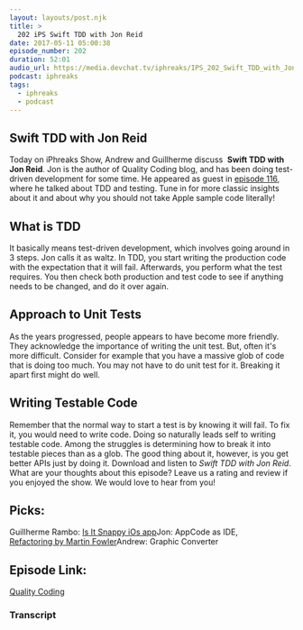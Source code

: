 ```yaml
---
layout: layouts/post.njk
title: >
  202 iPS Swift TDD with Jon Reid
date: 2017-05-11 05:00:38
episode_number: 202
duration: 52:01
audio_url: https://media.devchat.tv/iphreaks/IPS_202_Swift_TDD_with_Jon_Reid.mp3
podcast: iphreaks
tags:
  - iphreaks
  - podcast
---
```


## Swift TDD with Jon Reid

Today on iPhreaks Show, Andrew and Guillherme discuss&nbsp; **Swift TDD with Jon Reid**. Jon is the author of Quality Coding blog, and has been doing test-driven development for some time. He appeared as guest in [episode 116](https://devchat.tv/iphreaks/116-ips-tdd-and-testing-with-jon-reid), where he talked about TDD and testing. Tune in for more classic insights about it and about why you should not take Apple sample code literally!

## What is TDD

It basically means test-driven development, which involves going around in 3 steps. Jon calls it as waltz. In TDD, you start writing the production code with the expectation that it will fail. Afterwards, you perform what the test requires. You then check both production and test code to see if anything needs to be changed, and do it over again.

## Approach to Unit Tests

As the years progressed, people appears to have become more friendly. They acknowledge the importance of writing the unit test. But, often it's more difficult. Consider for example that you have a massive glob of code that is doing too much. You may not have to do unit test for it. Breaking it apart first might do well.

## Writing Testable Code

Remember that&nbsp;the normal way to start a test is by knowing it will fail. To fix it, you would need to write code. Doing so naturally leads self to writing testable code. Among the struggles is determining how to break it into testable pieces than as a glob. The good thing about it, however, is you get better APIs just by doing it. Download and listen to _Swift TDD with Jon Reid_. What are your thoughts about this episode? Leave us a rating and review if you enjoyed the show.&nbsp;We&nbsp;would love to hear from you!

## Picks:

Guillherme Rambo: [Is It Snappy iOs app](https://itunes.apple.com/us/app/is-it-snappy/id1219667593?mt=8)Jon: AppCode as IDE, [Refactoring&nbsp;by Martin Fowler](https://martinfowler.com/books/refactoring.html)Andrew: Graphic Converter

## Episode Link:

[Quality Coding](http://qualitycoding.org/)

### Transcript
